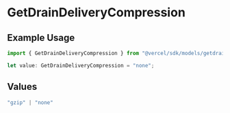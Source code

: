 # GetDrainDeliveryCompression

## Example Usage

```typescript
import { GetDrainDeliveryCompression } from "@vercel/sdk/models/getdrainop.js";

let value: GetDrainDeliveryCompression = "none";
```

## Values

```typescript
"gzip" | "none"
```
